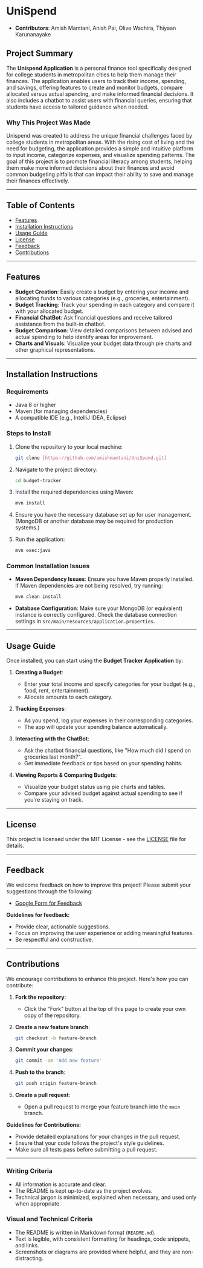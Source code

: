 # **UniSpend**

- **Contributors**: Amish Mamtani, Anish Pai, Olive Wachira, Thiyaan Karunanayake

## **Project Summary**

The **Unispend Application** is a personal finance tool specifically designed for college students in metropolitan cities to help them manage their finances. The application enables users to track their income, spending, and savings, offering features to create and monitor budgets, compare allocated versus actual spending, and make informed financial decisions. It also includes a chatbot to assist users with financial queries, ensuring that students have access to tailored guidance when needed.

### **Why This Project Was Made**

Unispend was created to address the unique financial challenges faced by college students in metropolitan areas. With the rising cost of living and the need for budgeting, the application provides a simple and intuitive platform to input income, categorize expenses, and visualize spending patterns. The goal of this project is to promote financial literacy among students, helping them make more informed decisions about their finances and avoid common budgeting pitfalls that can impact their ability to save and manage their finances effectively. 

---

## **Table of Contents**
- [Features](#features)
- [Installation Instructions](#installation-instructions)
- [Usage Guide](#usage-guide)
- [License](#license)
- [Feedback](#feedback)
- [Contributions](#contributions)

---

## **Features**
- **Budget Creation**: Easily create a budget by entering your income and allocating funds to various categories (e.g., groceries, entertainment).
- **Budget Tracking**: Track your spending in each category and compare it with your allocated budget.
- **Financial ChatBot**: Ask financial questions and receive tailored assistance from the built-in chatbot.
- **Budget Comparison**: View detailed comparisons between advised and actual spending to help identify areas for improvement.
- **Charts and Visuals**: Visualize your budget data through pie charts and other graphical representations.

---

## **Installation Instructions**

### **Requirements**
- Java 8 or higher
- Maven (for managing dependencies)
- A compatible IDE (e.g., IntelliJ IDEA, Eclipse)

### **Steps to Install**
1. Clone the repository to your local machine:
   ```bash
   git clone [https://github.com/amishmamtani/UniSpend.git]
   ```
   
2. Navigate to the project directory:
   ```bash
   cd budget-tracker
   ```

3. Install the required dependencies using Maven:
   ```bash
   mvn install
   ```

4. Ensure you have the necessary database set up for user management. (MongoDB or another database may be required for production systems.)

5. Run the application:
   ```bash
   mvn exec:java
   ```

### **Common Installation Issues**
- **Maven Dependency Issues**: Ensure you have Maven properly installed. If Maven dependencies are not being resolved, try running:
   ```bash
   mvn clean install
   ```
- **Database Configuration**: Make sure your MongoDB (or equivalent) instance is correctly configured. Check the database connection settings in `src/main/resources/application.properties`.

---

## **Usage Guide**

Once installed, you can start using the **Budget Tracker Application** by:

1. **Creating a Budget**: 
   - Enter your total income and specify categories for your budget (e.g., food, rent, entertainment).
   - Allocate amounts to each category.
   
2. **Tracking Expenses**: 
   - As you spend, log your expenses in their corresponding categories.
   - The app will update your spending balance automatically.
     
3. **Interacting with the ChatBot**:
   - Ask the chatbot financial questions, like "How much did I spend on groceries last month?".
   - Get immediate feedback or tips based on your spending habits.
   
4. **Viewing Reports & Comparing Budgets**:
   - Visualize your budget status using pie charts and tables.
   - Compare your advised budget against actual spending to see if you're staying on track.



---

## **License**

This project is licensed under the MIT License - see the [LICENSE](LICENSE) file for details.

---

## **Feedback**

We welcome feedback on how to improve this project! Please submit your suggestions through the following:

- [Google Form for Feedback]([https://link-to-feedback-form](https://forms.gle/cDZdLdukmJysYHoq9))

**Guidelines for feedback:**
- Provide clear, actionable suggestions.
- Focus on improving the user experience or adding meaningful features.
- Be respectful and constructive.

---

## **Contributions**

We encourage contributions to enhance this project. Here's how you can contribute:

1. **Fork the repository**:
   - Click the "Fork" button at the top of this page to create your own copy of the repository.

2. **Create a new feature branch**:
   ```bash
   git checkout -b feature-branch
   ```

3. **Commit your changes**:
   ```bash
   git commit -am 'Add new feature'
   ```

4. **Push to the branch**:
   ```bash
   git push origin feature-branch
   ```

5. **Create a pull request**:
   - Open a pull request to merge your feature branch into the `main` branch.

**Guidelines for Contributions:**
- Provide detailed explanations for your changes in the pull request.
- Ensure that your code follows the project's style guidelines.
- Make sure all tests pass before submitting a pull request.

---

### **Writing Criteria**
- All information is accurate and clear.
- The README is kept up-to-date as the project evolves.
- Technical jargon is minimized, explained when necessary, and used only when appropriate.

### **Visual and Technical Criteria**
- The README is written in Markdown format (`README.md`).
- Text is legible, with consistent formatting for headings, code snippets, and links.
- Screenshots or diagrams are provided where helpful, and they are non-distracting.
